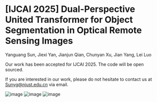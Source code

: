 # [IJCAI 2025] Dual-Perspective United Transformer for Object Segmentation in Optical Remote Sensing Images

Yanguang Sun, Jiexi Yan, Jianjun Qian, Chunyan Xu, Jian Yang, Lei Luo<br />

Our work has been accepted for IJCAI 2025. The code will be open sourced.

If you are interested in our work, please do not hesitate to contact us at Sunyg@njust.edu.cn via email.

![image](https://github.com/user-attachments/assets/a58a7485-7ba1-4515-8b43-0b187baf3753)
![image](https://github.com/user-attachments/assets/206ed652-2487-41f0-a1e6-58059e62bed4)
![image](https://github.com/user-attachments/assets/57885a97-4160-4cc5-8451-b66a24ac6c4f)


